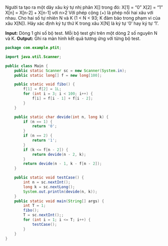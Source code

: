 Người ta tạo ra một dãy xâu ký tự nhị phân X[] trong đó:
X[1] = “0”
X[2] = “1”
X[n] = X[n-2] + X[n-1] với n>2
Với phép cộng (+) là phép nối hai xâu với nhau. 
Cho hai số tự nhiên N và K (1 < N < 93; K đảm bảo trong phạm vi của xâu X[N]).
Hãy xác định ký tự thứ K trong xâu X[N] là ký tự ‘0’ hay ký tự ‘1’.

**Input:** Dòng 1 ghi số bộ test. Mỗi bộ test ghi trên một dòng 2 số nguyên N và K.
**Output:** Ghi ra màn hình kết quả tương ứng với từng bộ test.

```java
package com.example.ptit;

import java.util.Scanner;

public class Main {
    public static Scanner sc = new Scanner(System.in);
    public static long[] f = new long[100];

    public static void fibo() {
        f[1] = f[2] = 1L;
        for (int i = 3; i < 100; i++) {
            f[i] = f[i - 1] + f[i - 2];
        }
    }

    public static char devide(int n, long k) {
        if (n == 1) {
            return '0';
        }
        if (n == 2) {
            return '1';
        }
        if (k <= f[n - 2]) {
            return devide(n - 2, k);
        }
        return devide(n - 1, k - f[n - 2]);
    }

    public static void testCase() {
        int n = sc.nextInt();
        long k = sc.nextLong();
        System.out.println(devide(n, k));
    }
    public static void main(String[] args) {
        int T = 1;
        fibo();
        T = sc.nextInt();;
        for (int i = 1; i <= T; i++) {
            testCase();
        }
    }
}

```

